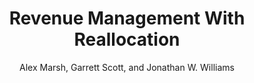 ---
paperlink: RevenueManagementWithReallocation
pdf: "https://alexmarsh.io/files/research/papers/RevenueManagementWithReallocation.pdf"
title: "Revenue Management With Reallocation"
description: 'Download "Revenue Management With Reallocation" by Alex Marsh, Garrett Scott, and Jonathan W. Williams'
author: "Alex Marsh, Garrett Scott, and Jonathan W. Williams"
image: "https://alexmarsh.io/files/images/ChangeInCSByChangeInProfits.png"
header:
  og_image: "https://alexmarsh.io/files/images/ChangeInCSByChangeInProfits.png"
---